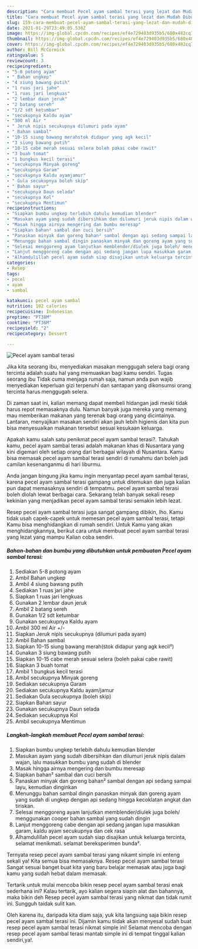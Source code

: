 ```yaml
---
description: "Cara membuat Pecel ayam sambal terasi yang lezat dan Mudah Dibuat"
title: "Cara membuat Pecel ayam sambal terasi yang lezat dan Mudah Dibuat"
slug: 159-cara-membuat-pecel-ayam-sambal-terasi-yang-lezat-dan-mudah-dibuat
date: 2021-01-29T23:49:05.530Z
image: https://img-global.cpcdn.com/recipes/ef4e729403d935b5/680x482cq70/pecel-ayam-sambal-terasi-foto-resep-utama.jpg
thumbnail: https://img-global.cpcdn.com/recipes/ef4e729403d935b5/680x482cq70/pecel-ayam-sambal-terasi-foto-resep-utama.jpg
cover: https://img-global.cpcdn.com/recipes/ef4e729403d935b5/680x482cq70/pecel-ayam-sambal-terasi-foto-resep-utama.jpg
author: Bill McCormick
ratingvalue: 5
reviewcount: 3
recipeingredient:
- "5-8 potong ayam"
- " Bahan ungkep"
- "4 siung bawang putih"
- "1 ruas jari jahe"
- "1 ruas jari lengkuas"
- "2 lembar daun jeruk"
- "2 batang sereh"
- "1/2 sdt ketumbar"
- "secukupnya Kaldu ayam"
- "300 ml Air "
- " Jeruk nipis secukupnya dilumuri pada ayam"
- " Bahan sambal"
- "10-15 siung bawang merahstok didapur yang agk kecil"
- "3 siung bawang putih"
- "10-15 cabe merah sesuai selera boleh pakai cabe rawit"
- "3 buah tomat"
- "1 bungkus kecil terasi"
- "secukupnya Minyak goreng"
- "secukupnya Garam"
- "secukupnya Kaldu ayamjamur"
- " Gula secukupnya boleh skip"
- " Bahan sayur"
- "secukupnya Daun selada"
- "secukupnya Kol"
- "secukupnya Mentimun"
recipeinstructions:
- "Siapkan bumbu ungkep terlebih dahulu kemudian blender"
- "Masukan ayam yang sudah dibersihkan dan dilumuri jeruk nipis dalam wajan, lalu masukkan bumbu yang sudah di blender"
- "Masak hingga airnya mengering dan bumbu meresap"
- "Siapkan bahan² sambal dan cuci bersih"
- "Panaskan minyak dan goreng bahan² sambal dengan api sedang sampai layu, kemudian dinginkan"
- "Menunggu bahan sambal dingin panaskan minyak dan goreng ayam yang sudah di ungkep dengan api sedang hingga kecoklatan angkat dan tiriskan."
- "Selesai menggoreng ayam lanjutkan memblender/diulek juga boleh/ menggunakan cooper bahan sambal yang sudah dingin"
- "Lanjut menggoreng cabe dengan api sedang jangan lupa masukkan garam, kaldu ayam secukupnya dan cek rasa"
- "Alhamdulillah pecel ayam sudah siap disajikan untuk keluarga tercinta, selamat menikmati. selamat bereksperimen bunda²."
categories:
- Resep
tags:
- pecel
- ayam
- sambal

katakunci: pecel ayam sambal 
nutrition: 102 calories
recipecuisine: Indonesian
preptime: "PT38M"
cooktime: "PT36M"
recipeyield: "2"
recipecategory: Dessert

---
```



![Pecel ayam sambal terasi](https://img-global.cpcdn.com/recipes/ef4e729403d935b5/680x482cq70/pecel-ayam-sambal-terasi-foto-resep-utama.jpg)

Jika kita seorang ibu, menyediakan masakan menggugah selera bagi orang tercinta adalah suatu hal yang memuaskan bagi kamu sendiri. Tugas seorang ibu Tidak cuma menjaga rumah saja, namun anda pun wajib menyediakan keperluan gizi terpenuhi dan santapan yang dikonsumsi orang tercinta harus menggugah selera.

Di zaman  saat ini, kalian memang dapat membeli hidangan jadi meski tidak harus repot memasaknya dulu. Namun banyak juga mereka yang memang mau memberikan makanan yang terenak bagi orang yang dicintainya. Lantaran, menyajikan masakan sendiri akan jauh lebih higienis dan kita pun bisa menyesuaikan makanan tersebut sesuai kesukaan keluarga. 



Apakah kamu salah satu penikmat pecel ayam sambal terasi?. Tahukah kamu, pecel ayam sambal terasi adalah makanan khas di Nusantara yang kini digemari oleh setiap orang dari berbagai wilayah di Nusantara. Kamu bisa memasak pecel ayam sambal terasi sendiri di rumahmu dan boleh jadi camilan kesenanganmu di hari liburmu.

Anda jangan bingung jika kamu ingin menyantap pecel ayam sambal terasi, karena pecel ayam sambal terasi gampang untuk ditemukan dan juga kalian pun dapat memasaknya sendiri di tempatmu. pecel ayam sambal terasi boleh diolah lewat berbagai cara. Sekarang telah banyak sekali resep kekinian yang menjadikan pecel ayam sambal terasi semakin lebih lezat.

Resep pecel ayam sambal terasi juga sangat gampang dibikin, lho. Kamu tidak usah capek-capek untuk memesan pecel ayam sambal terasi, tetapi Kamu bisa menghidangkan di rumah sendiri. Untuk Kamu yang akan menghidangkannya, berikut cara untuk membuat pecel ayam sambal terasi yang lezat yang mampu Kalian coba sendiri.

<!--inarticleads1-->

##### Bahan-bahan dan bumbu yang dibutuhkan untuk pembuatan Pecel ayam sambal terasi:

1. Sediakan 5-8 potong ayam
1. Ambil  Bahan ungkep
1. Ambil 4 siung bawang putih
1. Sediakan 1 ruas jari jahe
1. Siapkan 1 ruas jari lengkuas
1. Gunakan 2 lembar daun jeruk
1. Ambil 2 batang sereh
1. Gunakan 1/2 sdt ketumbar
1. Gunakan secukupnya Kaldu ayam
1. Ambil 300 ml Air +/-
1. Siapkan  Jeruk nipis secukupnya (dilumuri pada ayam)
1. Ambil  Bahan sambal
1. Siapkan 10-15 siung bawang merah(stok didapur yang agk kecil²)
1. Gunakan 3 siung bawang putih
1. Siapkan 10-15 cabe merah sesuai selera (boleh pakai cabe rawit)
1. Siapkan 3 buah tomat
1. Ambil 1 bungkus kecil terasi
1. Ambil secukupnya Minyak goreng
1. Sediakan secukupnya Garam
1. Sediakan secukupnya Kaldu ayam/jamur
1. Sediakan  Gula secukupnya (boleh skip)
1. Siapkan  Bahan sayur
1. Gunakan secukupnya Daun selada
1. Sediakan secukupnya Kol
1. Ambil secukupnya Mentimun




<!--inarticleads2-->

##### Langkah-langkah membuat Pecel ayam sambal terasi:

1. Siapkan bumbu ungkep terlebih dahulu kemudian blender
1. Masukan ayam yang sudah dibersihkan dan dilumuri jeruk nipis dalam wajan, lalu masukkan bumbu yang sudah di blender
1. Masak hingga airnya mengering dan bumbu meresap
1. Siapkan bahan² sambal dan cuci bersih
1. Panaskan minyak dan goreng bahan² sambal dengan api sedang sampai layu, kemudian dinginkan
1. Menunggu bahan sambal dingin panaskan minyak dan goreng ayam yang sudah di ungkep dengan api sedang hingga kecoklatan angkat dan tiriskan.
1. Selesai menggoreng ayam lanjutkan memblender/diulek juga boleh/ menggunakan cooper bahan sambal yang sudah dingin
1. Lanjut menggoreng cabe dengan api sedang jangan lupa masukkan garam, kaldu ayam secukupnya dan cek rasa
1. Alhamdulillah pecel ayam sudah siap disajikan untuk keluarga tercinta, selamat menikmati. selamat bereksperimen bunda².




Ternyata resep pecel ayam sambal terasi yang nikamt simple ini enteng sekali ya! Kita semua bisa memasaknya. Resep pecel ayam sambal terasi Sangat sesuai banget buat kita yang baru belajar memasak atau juga bagi kamu yang sudah hebat dalam memasak.

Tertarik untuk mulai mencoba bikin resep pecel ayam sambal terasi enak sederhana ini? Kalau tertarik, ayo kalian segera siapin alat dan bahannya, maka bikin deh Resep pecel ayam sambal terasi yang nikmat dan tidak rumit ini. Sungguh taidak sulit kan. 

Oleh karena itu, daripada kita diam saja, yuk kita langsung saja bikin resep pecel ayam sambal terasi ini. Dijamin kamu tiidak akan menyesal sudah buat resep pecel ayam sambal terasi nikmat simple ini! Selamat mencoba dengan resep pecel ayam sambal terasi mantab simple ini di tempat tinggal kalian sendiri,ya!.

